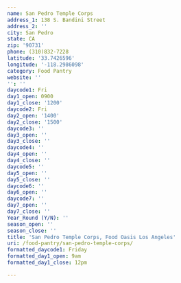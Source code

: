 ```yaml
---
name: San Pedro Temple Corps
address_1: 138 S. Bandini Street
address_2: ''
city: San Pedro
state: CA
zip: '90731'
phone: (310)832-7228
latitude: '33.7426596'
longitude: '-118.2986098'
category: Food Pantry
website: ''
'': ''
daycode1: Fri
day1_open: 0900
day1_close: '1200'
daycode2: Fri
day2_open: '1400'
day2_close: '1500'
daycode3: ''
day3_open: ''
day3_close: ''
daycode4: ''
day4_open: ''
day4_close: ''
daycode5: ''
day5_open: ''
day5_close: ''
daycode6: ''
day6_open: ''
daycode7: ''
day7_open: ''
day7_close: ''
Year_Round (Y/N): ''
season_open: ''
season_close: ''
title: 'San Pedro Temple Corps, Food Oasis Los Angeles'
uri: /food-pantry/san-pedro-temple-corps/
formatted_daycode1: Friday
formatted_day1_open: 9am
formatted_day1_close: 12pm

---
```

